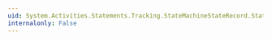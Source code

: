 ```yaml
---
uid: System.Activities.Statements.Tracking.StateMachineStateRecord.StateMachineName
internalonly: False
---
```

